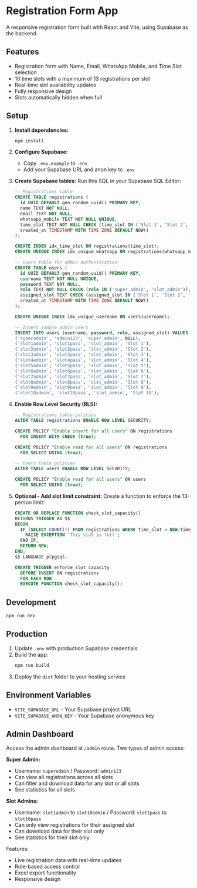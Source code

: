 # Registration Form App

A responsive registration form built with React and Vite, using Supabase as the backend.

## Features

- Registration form with Name, Email, WhatsApp Mobile, and Time Slot selection
- 10 time slots with a maximum of 13 registrations per slot
- Real-time slot availability updates
- Fully responsive design
- Slots automatically hidden when full

## Setup

1. **Install dependencies:**
   ```bash
   npm install
   ```

2. **Configure Supabase:**
   - Copy `.env.example` to `.env`
   - Add your Supabase URL and anon key to `.env`

3. **Create Supabase tables:**
   Run this SQL in your Supabase SQL Editor:
   ```sql
   -- Registrations table
   CREATE TABLE registrations (
     id UUID DEFAULT gen_random_uuid() PRIMARY KEY,
     name TEXT NOT NULL,
     email TEXT NOT NULL,
     whatsapp_mobile TEXT NOT NULL UNIQUE,
     time_slot TEXT NOT NULL CHECK (time_slot IN ('Slot 1', 'Slot 2', 'Slot 3', 'Slot 4', 'Slot 5', 'Slot 6', 'Slot 7', 'Slot 8', 'Slot 9', 'Slot 10')),
     created_at TIMESTAMP WITH TIME ZONE DEFAULT NOW()
   );

   CREATE INDEX idx_time_slot ON registrations(time_slot);
   CREATE UNIQUE INDEX idx_unique_whatsapp ON registrations(whatsapp_mobile);

   -- Users table for admin authentication
   CREATE TABLE users (
     id UUID DEFAULT gen_random_uuid() PRIMARY KEY,
     username TEXT NOT NULL UNIQUE,
     password TEXT NOT NULL,
     role TEXT NOT NULL CHECK (role IN ('super_admin', 'slot_admin')),
     assigned_slot TEXT CHECK (assigned_slot IN ('Slot 1', 'Slot 2', 'Slot 3', 'Slot 4', 'Slot 5', 'Slot 6', 'Slot 7', 'Slot 8', 'Slot 9', 'Slot 10')),
     created_at TIMESTAMP WITH TIME ZONE DEFAULT NOW()
   );

   CREATE UNIQUE INDEX idx_unique_username ON users(username);

   -- Insert sample admin users
   INSERT INTO users (username, password, role, assigned_slot) VALUES
   ('superadmin', 'admin123', 'super_admin', NULL),
   ('slot1admin', 'slot1pass', 'slot_admin', 'Slot 1'),
   ('slot2admin', 'slot2pass', 'slot_admin', 'Slot 2'),
   ('slot3admin', 'slot3pass', 'slot_admin', 'Slot 3'),
   ('slot4admin', 'slot4pass', 'slot_admin', 'Slot 4'),
   ('slot5admin', 'slot5pass', 'slot_admin', 'Slot 5'),
   ('slot6admin', 'slot6pass', 'slot_admin', 'Slot 6'),
   ('slot7admin', 'slot7pass', 'slot_admin', 'Slot 7'),
   ('slot8admin', 'slot8pass', 'slot_admin', 'Slot 8'),
   ('slot9admin', 'slot9pass', 'slot_admin', 'Slot 9'),
   ('slot10admin', 'slot10pass', 'slot_admin', 'Slot 10');
   ```

4. **Enable Row Level Security (RLS):**
   ```sql
   -- Registrations table policies
   ALTER TABLE registrations ENABLE ROW LEVEL SECURITY;

   CREATE POLICY "Enable insert for all users" ON registrations
     FOR INSERT WITH CHECK (true);

   CREATE POLICY "Enable read for all users" ON registrations
     FOR SELECT USING (true);

   -- Users table policies
   ALTER TABLE users ENABLE ROW LEVEL SECURITY;

   CREATE POLICY "Enable read for all users" ON users
     FOR SELECT USING (true);
   ```

5. **Optional - Add slot limit constraint:**
   Create a function to enforce the 13-person limit:
   ```sql
   CREATE OR REPLACE FUNCTION check_slot_capacity()
   RETURNS TRIGGER AS $$
   BEGIN
     IF (SELECT COUNT(*) FROM registrations WHERE time_slot = NEW.time_slot) >= 13 THEN
       RAISE EXCEPTION 'This slot is full';
     END IF;
     RETURN NEW;
   END;
   $$ LANGUAGE plpgsql;

   CREATE TRIGGER enforce_slot_capacity
     BEFORE INSERT ON registrations
     FOR EACH ROW
     EXECUTE FUNCTION check_slot_capacity();
   ```

## Development

```bash
npm run dev
```

## Production

1. Update `.env` with production Supabase credentials
2. Build the app:
   ```bash
   npm run build
   ```
3. Deploy the `dist` folder to your hosting service

## Environment Variables

- `VITE_SUPABASE_URL` - Your Supabase project URL
- `VITE_SUPABASE_ANON_KEY` - Your Supabase anonymous key

## Admin Dashboard

Access the admin dashboard at `/admin` route. Two types of admin access:

**Super Admin:**
- Username: `superadmin` / Password: `admin123`
- Can view all registrations across all slots
- Can filter and download data for any slot or all slots
- See statistics for all slots

**Slot Admins:**
- Username: `slot1admin` to `slot10admin` / Password: `slot1pass` to `slot10pass`
- Can only view registrations for their assigned slot
- Can download data for their slot only
- See statistics for their slot only

Features:
- Live registration data with real-time updates
- Role-based access control
- Excel export functionality
- Responsive design
